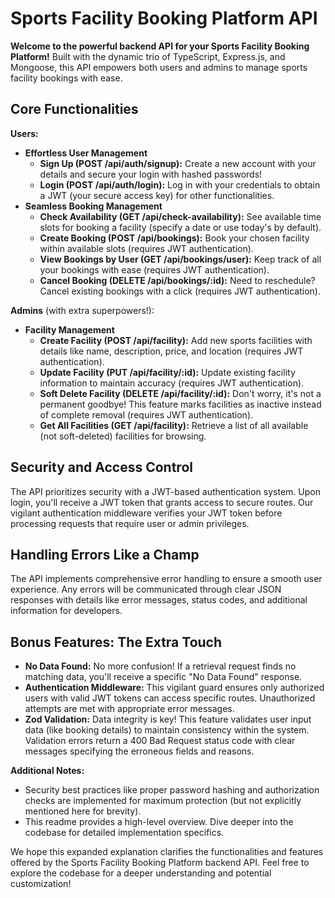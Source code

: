 # Sports Facility Booking Platform API

**Welcome to the powerful backend API for your Sports Facility Booking Platform!** Built with the dynamic trio of TypeScript, Express.js, and Mongoose, this API empowers both users and admins to manage sports facility bookings with ease.

## Core Functionalities

**Users:**

- **Effortless User Management** 
  - **Sign Up (POST /api/auth/signup):** Create a new account with your details and secure your login with hashed passwords!
  - **Login (POST /api/auth/login):** Log in with your credentials to obtain a JWT (your secure access key) for other functionalities.
- **Seamless Booking Management** 
  - **Check Availability (GET /api/check-availability):** See available time slots for booking a facility (specify a date or use today's by default).
  - **Create Booking (POST /api/bookings):** Book your chosen facility within available slots (requires JWT authentication).
  - **View Bookings by User (GET /api/bookings/user):** Keep track of all your bookings with ease (requires JWT authentication).
  - **Cancel Booking (DELETE /api/bookings/:id):** Need to reschedule? Cancel existing bookings with a click (requires JWT authentication).

**Admins** (with extra superpowers!):

- **Facility Management** 
  - **Create Facility (POST /api/facility):** Add new sports facilities with details like name, description, price, and location (requires JWT authentication).
  - **Update Facility (PUT /api/facility/:id):** Update existing facility information to maintain accuracy (requires JWT authentication).
  - **Soft Delete Facility (DELETE /api/facility/:id):** Don't worry, it's not a permanent goodbye! This feature marks facilities as inactive instead of complete removal (requires JWT authentication).
  - **Get All Facilities (GET /api/facility):** Retrieve a list of all available (not soft-deleted) facilities for browsing.

## Security and Access Control

The API prioritizes security with a JWT-based authentication system. Upon login, you'll receive a JWT token that grants access to secure routes. Our vigilant authentication middleware verifies your JWT token before processing requests that require user or admin privileges.

## Handling Errors Like a Champ

The API implements comprehensive error handling to ensure a smooth user experience. Any errors will be communicated through clear JSON responses with details like error messages, status codes, and additional information for developers.

## Bonus Features: The Extra Touch

- **No Data Found:** No more confusion! If a retrieval request finds no matching data, you'll receive a specific "No Data Found" response.
- **Authentication Middleware:** This vigilant guard ensures only authorized users with valid JWT tokens can access specific routes. Unauthorized attempts are met with appropriate error messages.
- **Zod Validation:** Data integrity is key! This feature validates user input data (like booking details) to maintain consistency within the system. Validation errors return a 400 Bad Request status code with clear messages specifying the erroneous fields and reasons.

**Additional Notes:**

- Security best practices like proper password hashing and authorization checks are implemented for maximum protection (but not explicitly mentioned here for brevity).
- This readme provides a high-level overview. Dive deeper into the codebase for detailed implementation specifics.

We hope this expanded explanation clarifies the functionalities and features offered by the Sports Facility Booking Platform backend API. Feel free to explore the codebase for a deeper understanding and potential customization!
